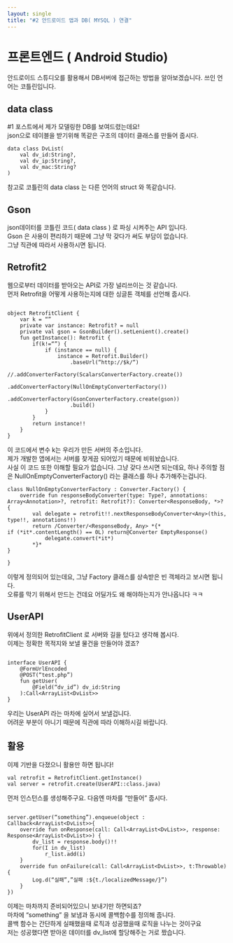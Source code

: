 ```yaml
---
layout: single
title: "#2 안드로이드 앱과 DB( MYSQL ) 연결"
---
```

# 프론트엔드 ( Android Studio)
안드로이드 스튜디오를 활용해서 DB서버에 접근하는 방법을 알아보겠습니다. 쓰인 언어는 코틀린입니다.
## data class
#1 포스트에서 제가 모델링한 DB를 보여드렸는데요! <br>
json으로 테이블을 받기위해 똑같은 구조의 데이터 클래스를 만들어 줍시다. <br>
```
data class DvList(
    val dv_id:String?,
    val dv_ip:String?,
    val dv_mac:String?
)
```

참고로 코틀린의 data class 는 다른 언어의 struct 와 똑같습니다.
## Gson
json데이터를 코틀린 코드( data class ) 로 파싱 시켜주는 API 입니다. <br>
Gson 은 사용이 편리하기 때문에 그냥 막 갖다가 써도 부담이 없습니다. <br>
그냥 직관에 따라서 사용하시면 됩니다.
## Retrofit2
웹으로부터 데이터를 받아오는 API로 가장 널리쓰이는 것 같습니다. <br>
먼저 Retrofit을 어떻게 사용하는지에 대한 싱글톤 객체를 선언해 줍시다. <br>
```

object RetrofitClient {
    var k = “”
    private var instance: Retrofit? = null
    private val gson = GsonBuilder().setLenient().create()
    fun getInstance(): Retrofit {
        if(k!=“”) {
            if (instance == null) {
                instance = Retrofit.Builder()
                    .baseUrl(“http://$k/“)
                    //.addConverterFactory(ScalarsConverterFactory.create())
                    .addConverterFactory(NullOnEmptyConverterFactory())
                    .addConverterFactory(GsonConverterFactory.create(gson))
                    .build()
            }
        }
        return instance!!
    }
}
```
이 코드에서 변수 k는 우리가 만든 서버의 주소입니다. <br>
제가 개발한 앱에서는 서버를 찾게끔 되어있기 때문에 비워놨습니다. <br>
사실 이 코드 또한 이해할 필요가 없습니다. 그냥 갖다 쓰시면 되는데요, 하나 주의할 점은 NullOnEmptyConverterFactory() 라는 클래스를 하나 추가해주는겁니다.
```
class NullOnEmptyConverterFactory : Converter.Factory() {
    override fun responseBodyConverter(type: Type?, annotations: Array<Annotation>?, retrofit: Retrofit?): Converter<ResponseBody, *>? {
        val delegate = retrofit!!.nextResponseBodyConverter<Any>(this, type!!, annotations!!)
        return /Converter/<ResponseBody, Any> *{*
if (*it*.contentLength() == 0L) return@Converter EmptyResponse()
            delegate.convert(*it*)
        *}*
}

}
```
이렇게 정의되어 있는데요, 그냥 Factory 클래스를 상속받은 빈 객체라고 보시면 됩니다.<br> 오류를 막기 위해서 만드는 건데요 어딜가도 왜 해야하는지가 안나옵니다 ㅋㅋ 
## UserAPI
위에서 정의한 RetrofitClient 로 서버와 길을 텄다고 생각해 봅시다. <br>
이제는 정확한 목적지와 보낼 물건을 만들어야 겠죠? <br>
```

interface UserAPI {
    @FormUrlEncoded
    @POST(“test.php”)
    fun getUser(
        @Field(“dv_id”) dv_id:String
    ):Call<ArrayList<DvList>>
}
```
우리는 UserAPI 라는 마차에 실어서 보낼겁니다.  <br>
어려운 부분이 아니기 때문에 직관에 따라 이해하시길 바랍니다. 

## 활용
이제 기반을 다졌으니 활용만 하면 됩니다!
```
val retrofit = RetrofitClient.getInstance()
val server = retrofit.create(UserAPI::class.java)
```
먼저 인스턴스를 생성해주구요. 다음엔 마차를 “만들어” 줍시다.
```

server.getUser(“something”).enqueue(object : Callback<ArrayList<DvList>>{
    override fun onResponse(call: Call<ArrayList<DvList>>, response: Response<ArrayList<DvList>>) {
        dv_list = response.body()!!
        for(I in dv_list)
            r_list.add(i)
    }
    override fun onFailure(call: Call<ArrayList<DvList>>, t:Throwable){
        Log.d(“실패”,”실패 :${t./localizedMessage/}”)
    }
})
```
이제는 마차까지 준비되어있으니 보내기만 하면되죠? <br>
마차에 “something” 을 보냄과 동시에 콜백함수를 정의해 줍니다. <br>
콜백 함수는 간단하게 실패했을때 로직과 성공했을때 로직을 나누는 것이구요 <br>
저는 성공했다면 받아온 데이터를 dv_list에 할당해주는 거로 짰습니다.



